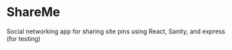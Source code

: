# ShareMe
Social networking app for sharing site pins using React, Sanity, and express (for testing)
